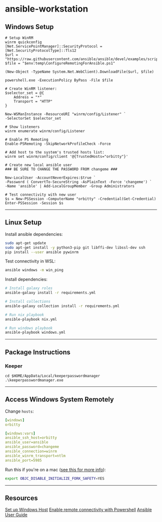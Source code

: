 # ansible-workstation

## Windows Setup

```pwsh
# Setup WinRM
winrm quickconfig
[Net.ServicePointManager]::SecurityProtocol = [Net.SecurityProtocolType]::Tls12
$url = "https://raw.githubusercontent.com/ansible/ansible/devel/examples/scripts/ConfigureRemotingForAnsible.ps1"
$file = "$env:temp\ConfigureRemotingForAnsible.ps1"

(New-Object -TypeName System.Net.WebClient).DownloadFile($url, $file)

powershell.exe -ExecutionPolicy ByPass -File $file

# Create WinRM listener:
$selector_set = @{
    Address = "*"
    Transport = "HTTP"
}

New-WSManInstance -ResourceURI "winrm/config/Listener" `
-SelectorSet $selector_set

# Show listeners
winrm enumerate winrm/config/Listener

# Enable PS Remoting
Enable-PSRemoting -SkipNetworkProfileCheck -Force

# Add host to the system's trusted hosts list:
winrm set winrm/config/client '@{TrustedHosts="orbitty"}'

# Create new local ansible user
### BE SURE TO CHANGE THE PASSWORD FROM changeme ###

New-LocalUser -AccountNeverExpires:$true `
-Password ( ConvertTo-SecureString -AsPlainText -Force 'changeme') `
-Name 'ansible' | Add-LocalGroupMember -Group Administrators

# Test connectivity with new user
$s = New-PSSession -ComputerName "orbitty" -Credential(Get-Credential)
Enter-PSSession -Session $s
```

---

## Linux Setup

Install ansible dependencies:

```bash
sudo apt-get update
sudo apt-get install -y python3-pip git libffi-dev libssl-dev ssh
pip install --user ansible pywinrm
```

Test connectivity in WSL:

```bash
ansible windows -m win_ping
```

Install dependencies:

```bash
# Install galaxy roles
ansible-galaxy install -r requirements.yml

# Install collections
ansible-galaxy collection install -r requirements.yml

# Run nix playbook
ansible-playbook nix.yml

# Run windows playbook
ansible-playbook windows.yml
```

---

## Package Instructions

### Keeper

```pwsh
cd $HOME/AppData/Local/keeperpasswordmanager
.\keeperpasswordmanager.exe
```

---

## Access Windows System Remotely

Change `hosts`:

```yaml
[windows]
orbitty

[windows:vars]
ansible_ssh_host=orbitty
ansible_user=ansible
ansible_password=changeme
ansible_connection=winrm
ansible_winrm_transport=ntlm
ansible_port=5985
```

Run this if you're on a mac ([see this for more info](https://github.com/ansible/ansible/issues/32499https://github.com/ansible/ansible/issues/32499)):

```bash
export OBJC_DISABLE_INITIALIZE_FORK_SAFETY=YES
```

---

## Resources

[Set up Windows Host](https://docs.ansible.com/ansible/latest/user_guide/windows_setup.html)
[Enable remote connectivity with Powershell](<https://docs.microsoft.com/en-us/previous-versions/technet-magazine/ff700227(v=msdn.10)?redirectedfrom=MSDN>)
[Ansible User Guide](https://docs.ansible.com/ansible/latest/user_guide/windows_faq.html#:~:text=The%20Windows%20Subsystem%20for%20Linux%20is%20not%20supported%20by%20Ansible,be%20used%20for%20production%20systems.&text=To%20run%20Ansible%20from%20source,then%20clone%20the%20git%20repo.&text=Another%20option%20is%20to%20use,10%20later%20than%20build%202004.j)
